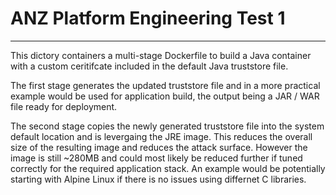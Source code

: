 # ANZ Platform Engineering Test 1

----

This dictory containers a multi-stage Dockerfile to build a Java container with a custom ceritifcate included in the default Java truststore file.

The first stage generates the updated truststore file and in a more practical example would be used for application build, the output being a JAR / WAR file ready for deployment.

The second stage copies the newly generated truststore file into the system default location and is levergaing the JRE image. This reduces the overall size of the resulting image and reduces the attack surface. However the image is still ~280MB and could most likely be reduced further if tuned correctly for the required application stack. An example would be potentially starting with Alpine Linux if there is no issues using differnet C libraries.

